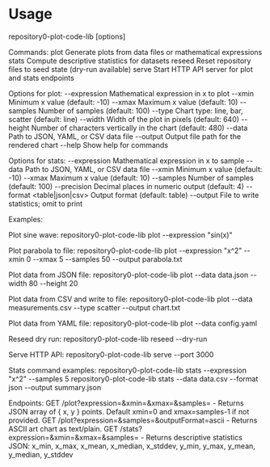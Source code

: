 # Usage

repository0-plot-code-lib <command> [options]

Commands:
  plot      Generate plots from data files or mathematical expressions
  stats     Compute descriptive statistics for datasets
  reseed    Reset repository files to seed state (dry-run available)
  serve     Start HTTP API server for plot and stats endpoints

Options for plot:
  --expression <formula>   Mathematical expression in x to plot
  --xmin <number>          Minimum x value (default: -10)
  --xmax <number>          Maximum x value (default: 10)
  --samples <integer>      Number of samples (default: 100)
  --type <chartType>       Chart type: line, bar, scatter (default: line)
  --width <pixels>         Width of the plot in pixels (default: 640)
  --height <pixels>        Number of characters vertically in the chart (default: 480)
  --data <filePath>        Path to JSON, YAML, or CSV data file
  --output <file>          Output file path for the rendered chart
  --help                   Show help for commands

Options for stats:
  --expression <formula>   Mathematical expression in x to sample
  --data <filePath>        Path to JSON, YAML, or CSV data file
  --xmin <number>          Minimum x value (default: -10)
  --xmax <number>          Maximum x value (default: 10)
  --samples <integer>      Number of samples (default: 100)
  --precision <integer>    Decimal places in numeric output (default: 4)
  --format <table|json|csv> Output format (default: table)
  --output <file>          File to write statistics; omit to print

Examples:

Plot sine wave:
  repository0-plot-code-lib plot --expression "sin(x)"

Plot parabola to file:
  repository0-plot-code-lib plot --expression "x^2" --xmin 0 --xmax 5 --samples 50 --output parabola.txt

Plot data from JSON file:
  repository0-plot-code-lib plot --data data.json --width 80 --height 20

Plot data from CSV and write to file:
  repository0-plot-code-lib plot --data measurements.csv --type scatter --output chart.txt

Plot data from YAML file:
  repository0-plot-code-lib plot --data config.yaml

Reseed dry run:
  repository0-plot-code-lib reseed --dry-run

Serve HTTP API:
  repository0-plot-code-lib serve --port 3000

Stats command examples:
  repository0-plot-code-lib stats --expression "x^2" --samples 5
  repository0-plot-code-lib stats --data data.csv --format json --output summary.json

Endpoints:
  GET /plot?expression=<expr>&xmin=<num>&xmax=<num>&samples=<int>
    - Returns JSON array of { x, y } points. Default xmin=0 and xmax=samples-1 if not provided.
  GET /plot?expression=<expr>&samples=<int>&outputFormat=ascii
    - Returns ASCII art chart as text/plain.
  GET /stats?expression=<expr>&xmin=<num>&xmax=<num>&samples=<int>
    - Returns descriptive statistics JSON: x_min, x_max, x_mean, x_median, x_stddev, y_min, y_max, y_mean, y_median, y_stddev
